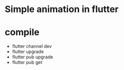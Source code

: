 # Simple animation in flutter

# compile

- flutter channel dev
- flutter upgrade
- flutter pub upgrade
- flutter pub get
